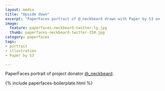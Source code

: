 ```yaml
---
layout: media
title: "Upside down"
excerpt: "PaperFaces portrait of @_neckbeard drawn with Paper by 53 on an iPad."
image: 
  feature: paperfaces-neckbeard-twitter-lg.jpg
  thumb: paperfaces-neckbeard-twitter-150.jpg
category: paperfaces
tags: 
- portrait
- illustration
- Paper by 53

---
```


PaperFaces portrait of project donator [@_neckbeard](http://twitter.com/_neckbeard).

{% include paperfaces-boilerplate.html %}